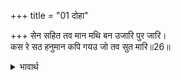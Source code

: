 +++
title = "01 दोहा"

+++
सेन सहित तव मान मथि बन उजारि पुर जारि।  
कस रे सठ हनुमान कपि गयउ जो तव सुत मारि॥26॥  

<details><summary>भावार्थ</summary>

 सेना समेत तेरा मान मथकर, अशोक वन को उजाडकर, नगर को जलाकर और तेरे पुत्र को मारकर जो लौट गए (तू उनका कुछ भी न बिगाड सका), क्यों रे दुष्ट! वे हनुमान्‌जी क्या वानर हैं?॥26॥  
</details>



